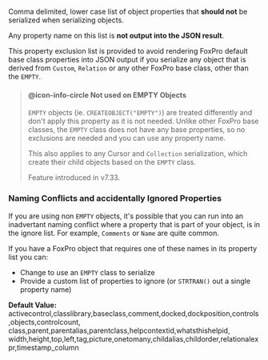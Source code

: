 ﻿Comma delimited, lower case list of object properties that **should not** be serialized when serializing objects.

Any property name on this list is **not output into the JSON result**.

This property exclusion list is provided to avoid rendering FoxPro default base class properties into JSON output if you serialize any object that is derived from `Custom`, `Relation` or any other FoxPro base class, other than the  `EMPTY`.


> #### @icon-info-circle Not used on EMPTY Objects
> `EMPTY` objects (ie. `CREATEOBJECT("EMPTY")`) are treated differently and don't apply this property as it is not needed. Unlike other FoxPro base classes, the `EMPTY` class does not have any base properties, so no exclusions are needed and you can use any property name.
>
> This also applies to any Cursor and `Collection` serialization, which create their child objects based on the `EMPTY` class.
>
> Feature introduced in v7.33.

### Naming Conflicts and accidentally Ignored Properties
If you are using non `EMPTY` objects, it's possible that you can run into an inadvertant naming conflict where a property that is part of your object, is in the ignore list. For example, `Comments` or `Name` are quite common. 

If you have a FoxPro object that requires one of these names in its property list you can:

* Change to use an `EMPTY` class to serialize
* Provide a custom list of properties to ignore (or `STRTRAN()` out a single property name)




**Default Value:**  
activecontrol,classlibrary,baseclass,comment,docked,dockposition,controls,objects,controlcount,
class,parent,parentalias,parentclass,helpcontextid,whatsthishelpid,
width,height,top,left,tag,picture,onetomany,childalias,childorder,relationalexpr,timestamp_column